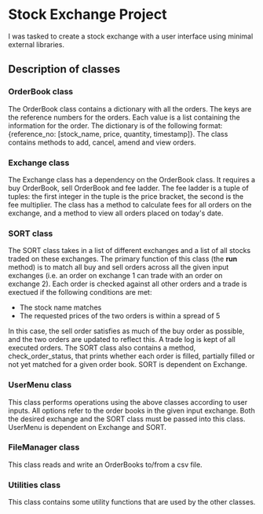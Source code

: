 # Stock Exchange Project
I was tasked to create a stock exchange with a user interface using minimal external libraries.

## Description of classes

### OrderBook class
The OrderBook class contains a dictionary with all the orders. The keys are the reference numbers for the orders. Each value is a list containing the information for the order. The dictionary is of the following format: {reference_no: [stock_name, price, quantity, timestamp]}. The class contains methods to add, cancel, amend and view orders.

### Exchange class
The Exchange class has a dependency on the OrderBook class. It requires a buy OrderBook, sell OrderBook and fee ladder. The fee ladder is a tuple of tuples: the first integer in the tuple is the price bracket, the second is the fee multiplier. The class has a method to calculate fees for all orders on the exchange, and a method to view all orders placed on today's date.

### SORT class
The SORT class takes in a list of different exchanges and a list of all stocks traded on these exchanges. The primary function of this class (the __run__ method) is to match all buy and sell orders across all the given input exchanges (i.e. an order on exchange 1 can trade with an order on exchange 2). Each order is checked against all other orders and a trade is exectued if the following conditions are met:
- The stock name matches
- The requested prices of the two orders is within a spread of 5

In this case, the sell order satisfies as much of the buy order as possible, and the two orders are updated to reflect this. A trade log is kept of all executed orders. The SORT class also contains a method, check_order_status, that prints whether each order is filled, partially filled or not yet matched for a given order book.
SORT is dependent on Exchange.

### UserMenu class
This class performs operations using the above classes according to user inputs. All options refer to the order books in the given input exchange. Both the desired exchange and the SORT class must be passed into this class. UserMenu is dependent on Exchange and SORT.

### FileManager class
This class reads and write an OrderBooks to/from a csv file.

### Utilities class
This class contains some utility functions that are used by the other classes.
